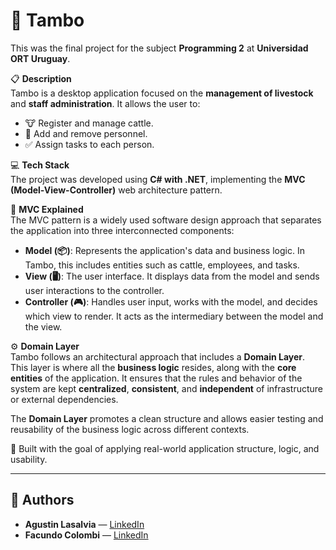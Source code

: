 # 🐄 Tambo

This was the final project for the subject **Programming 2** at **Universidad ORT Uruguay**.

📋 **Description**  
Tambo is a desktop application focused on the **management of livestock** and **staff administration**. It allows the user to:

- 🐮 Register and manage cattle.
- 👤 Add and remove personnel.
- ✅ Assign tasks to each person.

💻 **Tech Stack**  
The project was developed using **C# with .NET**, implementing the **MVC (Model-View-Controller)** web architecture pattern.

🧠 **MVC Explained**  
The MVC pattern is a widely used software design approach that separates the application into three interconnected components:

- **Model (📦)**: Represents the application's data and business logic. In Tambo, this includes entities such as cattle, employees, and tasks.
- **View (🖥️)**: The user interface. It displays data from the model and sends user interactions to the controller.
- **Controller (🎮)**: Handles user input, works with the model, and decides which view to render. It acts as the intermediary between the model and the view.

⚙️ **Domain Layer**  
Tambo follows an architectural approach that includes a **Domain Layer**.  
This layer is where all the **business logic** resides, along with the **core entities** of the application. It ensures that the rules and behavior of the system are kept **centralized**, **consistent**, and **independent** of infrastructure or external dependencies.

The **Domain Layer** promotes a clean structure and allows easier testing and reusability of the business logic across different contexts.

🚀 Built with the goal of applying real-world application structure, logic, and usability.

---

## 👥 Authors

- **Agustin Lasalvia** — [LinkedIn](https://www.linkedin.com/in/agustin-lasalvia)
- **Facundo Colombi** — [LinkedIn](https://www.linkedin.com/in/facundo-colombi-6207ab242/)
